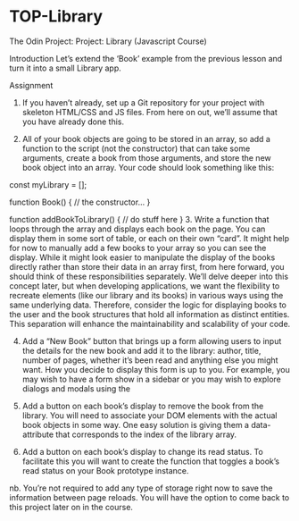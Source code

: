 # TOP-Library
The Odin Project: Project: Library (Javascript Course)

Introduction
Let’s extend the ‘Book’ example from the previous lesson and turn it into a small Library app.

Assignment
1. If you haven’t already, set up a Git repository for your project with skeleton HTML/CSS and JS files. From here on out, we’ll assume that you have already done this.

2. All of your book objects are going to be stored in an array, so add a function to the script (not the constructor) that can take some arguments, create a book from those arguments, and store the new book object into an array. Your code should look something like this:

const myLibrary = [];

function Book() {
  // the constructor...
}

function addBookToLibrary() {
  // do stuff here
}
3. Write a function that loops through the array and displays each book on the page. You can display them in some sort of table, or each on their own “card”. It might help for now to manually add a few books to your array so you can see the display.
    While it might look easier to manipulate the display of the books directly rather than store their data in an array first, from here forward, you should think of these      responsibilities separately. We’ll delve deeper into this concept later, but when developing applications, we want the flexibility to recreate elements (like our            library and its books) in various ways using the same underlying data. Therefore, consider the logic for displaying books to the user and the book structures that hold      all information as distinct entities. This separation will enhance the maintainability and scalability of your code.

4. Add a “New Book” button that brings up a form allowing users to input the details for the new book and add it to the library: author, title, number of pages, whether it’s been read and anything else you might want. How you decide to display this form is up to you. For example, you may wish to have a form show in a sidebar or you may wish to explore dialogs and modals using the <dialog> tag. However you do this, you will most likely encounter an issue where submitting your form will not do what you expect it to do. That’s because the submit input tries to send the data to a server by default. This is where event.preventDefault(); will come in handy. Check out the documentation for event.preventDefault and see how you can solve this issue!

5. Add a button on each book’s display to remove the book from the library.
    You will need to associate your DOM elements with the actual book objects in some way. One easy solution is giving them a data-attribute that corresponds to the index       of the library array.

6. Add a button on each book’s display to change its read status.
    To facilitate this you will want to create the function that toggles a book’s read status on your Book prototype instance.

nb. You’re not required to add any type of storage right now to save the information between page reloads. You will have the option to come back to this project later on in the course.

